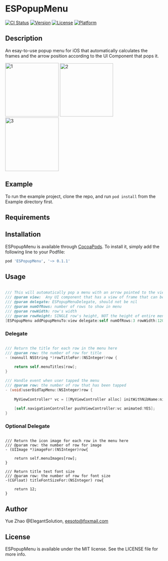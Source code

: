 # ESPopupMenu

[![CI Status](https://img.shields.io/travis/ElegantSolution/ESPopupMenu.svg?style=flat)](https://travis-ci.org/ElegantSolution/ESPopupMenu)
[![Version](https://img.shields.io/cocoapods/v/ESPopupMenu.svg?style=flat)](https://cocoapods.org/pods/ESPopupMenu)
[![License](https://img.shields.io/cocoapods/l/ESPopupMenu.svg?style=flat)](https://cocoapods.org/pods/ESPopupMenu)
[![Platform](https://img.shields.io/cocoapods/p/ESPopupMenu.svg?style=flat)](https://cocoapods.org/pods/ESPopupMenu)

## Description
An esay-to-use popup menu for iOS that automatically calculates the frames and the arrow position according to the UI Component that pops it.

<img width="171" alt="1" src="https://user-images.githubusercontent.com/69380955/89711973-469f1380-d9c0-11ea-8f0e-6f4bbf64508f.png">     <img width="170" alt="2" src="https://user-images.githubusercontent.com/69380955/89711974-4868d700-d9c0-11ea-9011-32d929c3f608.png">    <img width="171" alt="3" src="https://user-images.githubusercontent.com/69380955/89711975-49016d80-d9c0-11ea-8645-f2009b32aa44.png">

## Example

To run the example project, clone the repo, and run `pod install` from the Example directory first.

## Requirements

## Installation

ESPopupMenu is available through [CocoaPods](https://cocoapods.org). To install
it, simply add the following line to your Podfile:

```ruby
pod 'ESPopupMenu', '~> 0.1.1'
```

## Usage

```objective-c

/// This will automatically pop a menu with an arrow pointed to the view.
/// @param view:  Any UI component that has a view of frame that can be used to calculate the menu's frame and arrow
/// @param delegate: ESPopupMenuDelegate, should not be nil
/// @param numOfRows: number of rows to show in menu
/// @param rowWidth: row's width
/// @param rowHeight: SINGLE row's height, NOT the height of entire menu
[ESPopupMenu addPopupMenuTo:view delegate:self numOfRows:3 rowWidth:120 rowHeight:40];
```
### Delegate

```objective-c

/// Return the title for each row in the menu here
/// @param row: the number of row for title
- (nonnull NSString *)rowTitleFor:(NSInteger)row {
    
    return self.menuTitles[row];
}

/// Handle event when user tapped the menu
/// @param row: the number of row that has been tapped
- (void)userDidTapMenu:(NSInteger)row {
    
    MyViewController* vc = [[MyViewController alloc] initWithNibName:nil bundle:nil];
    
    [self.navigationController pushViewController:vc animated:YES];
}
```
### Optional Delegate

```objetive-c

/// Return the icon image for each row in the menu here
/// @param row: the number of row for image
- (UIImage *)imageFor:(NSInteger)row{
    
    return self.menuImages[row];
}

/// Return title text font size
/// @param row: the number of row for font size
-(CGFloat) titleFontSizeFor:(NSInteger) row{

    return 12;
}
```

## Author

Yue Zhao @ElegantSolution, eesoto@foxmail.com

## License

ESPopupMenu is available under the MIT license. See the LICENSE file for more info.
